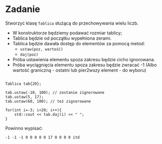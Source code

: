# Zadanie

Stworzyć klasę `Tablica` służącą do przechowywania wielu liczb.
- W konstruktorze będziemy podawać rozmiar tablicy;
- Tablica będzie od początku wypełniona zerami.
- Tablica będzie dawała dostęp do elementów za pomocą metod:
    - `ustaw(poz, wartość)`
    - `daj(poz)`
- Próba ustawienia elementu spoza zakresu będzie cicho ignorowana.
- Próba wyciągnięcia elementu spoza zakresu będzie zwracać -1 (Albo wartość graniczną - ostatni lub pier2wszy element - do wyboru)
```

Tablica tab{20};

tab.ustaw(-10, 100); // zostanie zignorowane
tab.ustaw(5, 17);
tab.ustaw(60, 100); // też zignorowane

for(int i=-3; i<20; i++){
    std::cout << tab.daj(i) << " ";
}
```

Powinno wypisać:
```
-1 -1 -1 0 0 0 0 0 17 0 0 0 0 itd
```